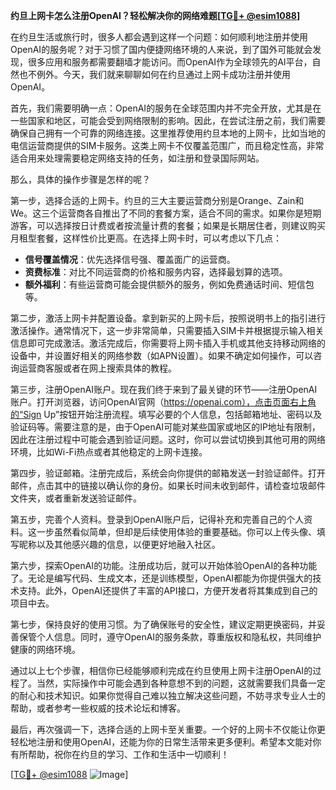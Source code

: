 **约旦上网卡怎么注册OpenAI？轻松解决你的网络难题[[TG💪+ @esim1088](https://t.me/s/esim1088)]**

在约旦生活或旅行时，很多人都会遇到这样一个问题：如何顺利地注册并使用OpenAI的服务呢？对于习惯了国内便捷网络环境的人来说，到了国外可能就会发现，很多应用和服务都需要翻墙才能访问。而OpenAI作为全球领先的AI平台，自然也不例外。今天，我们就来聊聊如何在约旦通过上网卡成功注册并使用OpenAI。

首先，我们需要明确一点：OpenAI的服务在全球范围内并不完全开放，尤其是在一些国家和地区，可能会受到网络限制的影响。因此，在尝试注册之前，我们需要确保自己拥有一个可靠的网络连接。这里推荐使用约旦本地的上网卡，比如当地的电信运营商提供的SIM卡服务。这类上网卡不仅覆盖范围广，而且稳定性高，非常适合用来处理需要稳定网络支持的任务，如注册和登录国际网站。

那么，具体的操作步骤是怎样的呢？

第一步，选择合适的上网卡。约旦的三大主要运营商分别是Orange、Zain和We。这三个运营商各自推出了不同的套餐方案，适合不同的需求。如果你是短期游客，可以选择按日计费或者按流量计费的套餐；如果是长期居住者，则建议购买月租型套餐，这样性价比更高。在选择上网卡时，可以考虑以下几点：

- **信号覆盖情况**：优先选择信号强、覆盖面广的运营商。
- **资费标准**：对比不同运营商的价格和服务内容，选择最划算的选项。
- **额外福利**：有些运营商可能会提供额外的服务，例如免费通话时间、短信包等。

第二步，激活上网卡并配置设备。拿到新买的上网卡后，按照说明书上的指引进行激活操作。通常情况下，这一步非常简单，只需要插入SIM卡并根据提示输入相关信息即可完成激活。激活完成后，你需要将上网卡插入手机或其他支持移动网络的设备中，并设置好相关的网络参数（如APN设置）。如果不确定如何操作，可以咨询运营商客服或者在网上搜索具体的教程。

第三步，注册OpenAI账户。现在我们终于来到了最关键的环节——注册OpenAI账户。打开浏览器，访问OpenAI官网（https://openai.com），点击页面右上角的“Sign Up”按钮开始注册流程。填写必要的个人信息，包括邮箱地址、密码以及验证码等。需要注意的是，由于OpenAI可能对某些国家或地区的IP地址有限制，因此在注册过程中可能会遇到验证问题。这时，你可以尝试切换到其他可用的网络环境，比如Wi-Fi热点或者其他稳定的上网卡连接。

第四步，验证邮箱。注册完成后，系统会向你提供的邮箱发送一封验证邮件。打开邮件，点击其中的链接以确认你的身份。如果长时间未收到邮件，请检查垃圾邮件文件夹，或者重新发送验证邮件。

第五步，完善个人资料。登录到OpenAI账户后，记得补充和完善自己的个人资料。这一步虽然看似简单，但却是后续使用体验的重要基础。你可以上传头像、填写昵称以及其他感兴趣的信息，以便更好地融入社区。

第六步，探索OpenAI的功能。注册成功后，就可以开始体验OpenAI的各种功能了。无论是编写代码、生成文本，还是训练模型，OpenAI都能为你提供强大的技术支持。此外，OpenAI还提供了丰富的API接口，方便开发者将其集成到自己的项目中去。

第七步，保持良好的使用习惯。为了确保账号的安全性，建议定期更换密码，并妥善保管个人信息。同时，遵守OpenAI的服务条款，尊重版权和隐私权，共同维护健康的网络环境。

通过以上七个步骤，相信你已经能够顺利完成在约旦使用上网卡注册OpenAI的过程了。当然，实际操作中可能会遇到各种意想不到的问题，这就需要我们具备一定的耐心和技术知识。如果你觉得自己难以独立解决这些问题，不妨寻求专业人士的帮助，或者参考一些权威的技术论坛和博客。

最后，再次强调一下，选择合适的上网卡至关重要。一个好的上网卡不仅能让你更轻松地注册和使用OpenAI，还能为你的日常生活带来更多便利。希望本文能对你有所帮助，祝你在约旦的学习、工作和生活中一切顺利！

[[TG💪+ @esim1088](https://t.me/s/esim1088) ![Image](https://i.postimg.cc/4NQfJmqS/Snipaste-2025-05-13-00-14-12.png)]